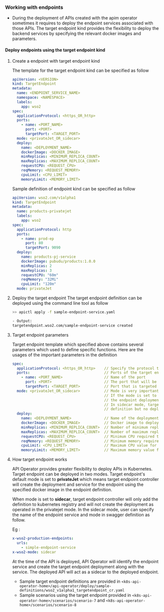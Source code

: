 ### Working with endpoints 

- During the deployment of APIs created with the apim operator sometimes it requires to deploy the endpoint services
  associated with those APIs. The target endpoint kind provides the flexibility to deploy the backend services by specifying the 
  relevant docker images and parameters. 

#### Deploy endpoints using the target endpoint kind
   
1. Create a endpoint with target endpoint kind
   
   The template for the target endpoint kind can be specified as follow
    
   ```yaml
   apiVersion: <VERSION>
   kind: TargetEndpoint
   metadata:
     name: <ENDPOINT_SERVICE_NAME>
     namespace: <NAMESPACE>
     labels:
       app: wso2
   spec:
     applicationProtocol: <https_OR_http>
     ports:
       - name: <PORT_NAME>
         port: <PORT>
         targetPort: <TARGET_PORT>
     mode: <privateJet_OR_sidecar>
     deploy:
       name: <DEPLOYMENT_NAME>
       dockerImage: <DOCKER_IMAGE>
       minReplicas: <MINIMUM_REPLICA_COUNT>
       maxReplicas: <MAXIMUM_REPLICA_COUNT>
       requestCPU: <REQUEST_CPU>
       reqMemory: <REQUEST_MEMORY>
       cpuLimit: <CPU_LIMIT>
       memoryLimit: <MEMORY_LIMIT>
   ```
   
   Sample definition of endpoint kind can be specified as follow
   
    ```yaml
    apiVersion: wso2.com/v1alpha1
    kind: TargetEndpoint
    metadata:
      name: products-privatejet
      labels:
        app: wso2
    spec:
      applicationProtocol: http
      ports:
        - name: prod-ep
          port: 80
          targetPort: 9090
      deploy:
        name: products-pj-service
        dockerImage: pubudu/products:1.0.0
        minReplicas: 2
        maxReplicas: 3
        requestCPU: "60m"
        reqMemory: "32Mi"
        cpuLimit: "120m"
      mode: privateJet
    ```

1. Deploy the target endpoint
    The target endpoint definition can be deployed using the command line tool as follow
    
    ```sh
    >> apictl apply -f sample-endpoint-service.yaml
   
    - Output:
    targetendpoint.wso2.com/sample-endpoint-service created
    ```        
    
1. Target endpoint parameters
    
    Target endpoint template which specified above contains several parameters which used to define specific functions.
    Here are the usages of the important parameters in the definition
    
   ```yaml
   spec:
     applicationProtocol: <https_OR_http>    // Specify the protocol that service should be exposed
     ports:                                  // Ports of the target endpoint
       - name: <PORT_NAME>                   // Name of the port
         port: <PORT>                        // The port that will be exposed by this service
         targetPort: <TARGET_PORT>           // Port that is targeted to expose
     mode: <privateJet_OR_sidecar>           // Mode is very important paramets in the target endpoint kind.
                                             // If the mode is set to privateJet, Target endpoint controller will create
                                             // the endpoint deployment along with the service.
                                             // In sidecar mode, target endpoint controller only add the endpoint
                                             // definition but no deployment will be created
     deploy:
       name: <DEPLOYMENT_NAME>               // Name of the deployment
       dockerImage: <DOCKER_IMAGE>           // Docker image to deploy
       minReplicas: <MINIMUM_REPLICA_COUNT>  // Number of minimum replicas that should be deployed
       maxReplicas: <MAXIMUM_REPLICA_COUNT>  // Number of maximum replicas that should be deployed
       requestCPU: <REQUEST_CPU>             // Minimum CPU required to deploy the pod
       reqMemory: <REQUEST_MEMORY>           // Minimum memory required to deploy the pod
       cpuLimit: <CPU_LIMIT>                 // Maximum CPU value for the pod can survive
       memoryLimit: <MEMORY_LIMIT>           // Maximum memory value for the pod can survive
   ```
    
1. How target endpoint works
    
    API Operator provides greater flexibility to deploy APIs in Kubernetes. Target endpoint can be deployed in two
    modes. Target endpoint's default mode is set to **privateJet** which means target endpoint controller will create
    the deployment and service for the endpoint using the specified docker image in the endpoint definition. 
    
    When mode is set to **sidecar**, target endpoint controller will only add the definition to kubernetes registry
    and will not create the deployment as operated in the privatejet mode. In the sidecar mode, user can specify
    the name of the endpoint service and mode in swagger definition as follow.
      
    Eg :<br>
    
    ```yaml
    x-wso2-production-endpoints:
      urls:
        - simple-endpoint-service
    x-wso2-mode: sidecar
    ```    
    At the time of the API is deployed, API Operator will identify the endpoint service and create the target endpoint
    deployment along with the service. The deployed API will act as a sidecar to the deployed endpoint.
    
    - Sample target endpoint definitions are provided in `<k8s-api-operator-home>/api-operator/deploy/sample-definitions/wso2_v1alpha1_targetendpoint_cr.yaml`
    - Sample scenarios using the target endpoint provided in `<k8s-api-operator-home>/scenarios/scenario-7` and
      `<k8s-api-operator-home>/scenarios/scenario-8`